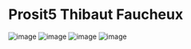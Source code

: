 
# Prosit5 Thibaut Faucheux 
![image](https://github.com/Thibaut0000/Prosit5/assets/150123512/3ba3c29f-70a8-4b5c-a306-a8176764ec11)
![image](https://github.com/Thibaut0000/Prosit5/assets/150123512/0f534aa9-6215-4934-bc62-0958ab82a29d)
![image](https://github.com/Thibaut0000/Prosit5/assets/150123512/2907e3d4-4cc7-4b6b-9dd9-059a37fe9193)
![image](https://github.com/Thibaut0000/Prosit5/assets/150123512/af8178b9-a4e1-4e03-b352-36d60e759414)

